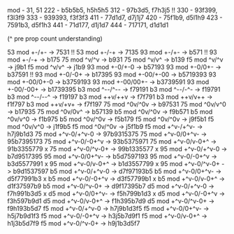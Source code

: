 mod - 31, 51
222 - b5b5b5, h5h5h5
312 - 97b3d5, f7h3j5 !!
330 - 93f399, f3l3f9
333 - 939393, f3f3f3
411 - 77d1d7, d7j1j7
420 - 75f1b9, d5l1h9
423 - 7591b3, d5f1h3
441 - 71d177, d1j1d7
444 - 717171, d1d1d1

(^ pre prop count understanding)

53 mod +-/+- -> 7531 !!
53 mod +-/-+ -> 7135
93 mod +-/+- -> b571 !!
93 mod +-/-+ -> b175
75 mod ^v/^v -> b931
75 mod ^v/v^ -> b139
f5 mod ^v/^v -> j9b1
f5 mod ^v/v^ -> j1b9
93 mod +-0/+-0 -> b57193
93 mod +-0/0+- -> b37591 !!
93 mod +-0/-0+ -> b17395
93 mod +-00/+-00 -> b5719393
93 mod +-00/0+-0 -> b3759193
93 mod +-00/00+- -> b3739591
93 mod +-00/-00+ -> b1739395
b3 mod ^--/^-- -> f79191
b3 mod ^--/-^- -> f19791
b3 mod ^--/--^ -> f19197
b3 mod ++v/++v -> f7f791
b3 mod ++v/v++ -> f1f797
b3 mod ++v/+v+ -> f7f197
75 mod ^0v/^0v -> b97531
75 mod ^0v/v^0 -> b17935
75 mod ^0v/0v^ -> b57139
b5 mod ^0v/^0v -> f9b571
b5 mod ^0v/v^0 -> f1b975
b5 mod ^0v/^0v -> f5b179
f5 mod ^0v/^0v -> j9f5b1
f5 mod ^0v/v^0 -> j1f9b5
f5 mod ^0v/^0v -> j5f1b9
f5 mod +^v-/+^v- -> h7j9b1d3
75 mod +^v-0/+^v-0 -> 97b9315375
75 mod +^v-0/0+^v- -> 95b7395173
75 mod +^v-0/-0+^v -> 93b5375971
75 mod +^v-0/v-0+^ -> 91b3355779 x
75 mod +^v-0/^v-0+ -> 99b1335577 x
95 mod +^v-0/+^v-0 -> b7d9517395
95 mod +^v-0/0+^v- -> b5d7597193
95 mod +^v-0/-0+^v -> b3d5577991 x
95 mod +^v-0/v-0+^ -> b1d3557799 x
95 mod +^v-0/^v-0+ -> b9d1537597
b5 mod +^v-0/+^v-0 -> d7f97193b5
b5 mod +^v-0/0+^v- -> d5f77991b3 x
b5 mod +^v-0/-0+^v -> d3f57799b1 x
b5 mod +^v-0/v-0+^ -> d1f37597b9
b5 mod +^v-0/^v-0+ -> d9f17395b7
d5 mod +^v-0/+^v-0 -> f7h991b3d5 x
d5 mod +^v-0/0+^v- -> f5h799b1d3 x
d5 mod +^v-0/-0+^v -> f3h597b9d1
d5 mod +^v-0/v-0+^ -> f1h395b7d9
d5 mod +^v-0/^v-0+ -> f9h193b5d7
f5 mod +^v-0/+^v-0 -> h7j9b1d3f5
f5 mod +^v-0/0+^v- -> h5j7b9d1f3
f5 mod +^v-0/-0+^v -> h3j5b7d9f1
f5 mod +^v-0/v-0+^ -> h1j3b5d7f9
f5 mod +^v-0/^v-0+ -> h9j1b3d5f7